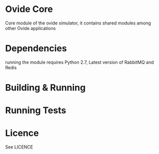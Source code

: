 Ovide Core
==========

Core module of the ovide simulator, it contains shared modules among other Ovide applications

Dependencies
==========

running the module requires Python 2.7, Latest version of RabbitMQ and Redis

Building & Running
==========

Running Tests
==========

Licence
==========
See LICENCE
